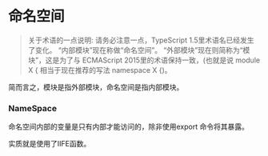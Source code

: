 # 命名空间

> 关于术语的一点说明: 请务必注意一点，TypeScript 1.5里术语名已经发生了变化。 “内部模块”现在称做“命名空间”。 “外部模块”现在则简称为“模块”，这是为了与 ECMAScript 2015里的术语保持一致，(也就是说 module X { 相当于现在推荐的写法 namespace X {)。

简而言之，模块是指外部模块，命名空间是指内部模块。

### NameSpace

命名空间内部的变量是只有内部才能访问的，除非使用export 命令将其暴露。

实质就是使用了IIFE函数。